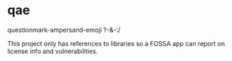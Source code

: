 # qae
questionmark-ampersand-emoji  ?-&amp;-:/

This project only has references to libraries so a FOSSA app can report on license info and vulnerabilities.

